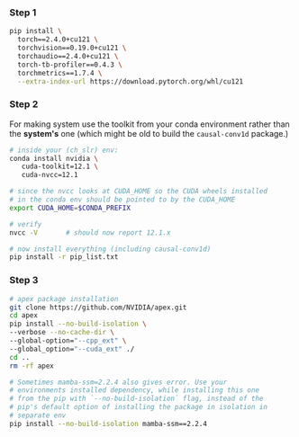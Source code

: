 ### Step 1
```bash
pip install \
  torch==2.4.0+cu121 \
  torchvision==0.19.0+cu121 \
  torchaudio==2.4.0+cu121 \
  torch-tb-profiler==0.4.3 \
  torchmetrics==1.7.4 \
  --extra-index-url https://download.pytorch.org/whl/cu121
```

### Step 2
For making system use the toolkit from your conda environment rather than the **system's** one (which might be old to build the `causal-conv1d` package.)
```bash
# inside your (ch_slr) env:
conda install nvidia \
   cuda-toolkit=12.1 \
   cuda-nvcc=12.1

# since the nvcc looks at CUDA_HOME so the CUDA wheels installed 
# in the conda env should be pointed to by the CUDA_HOME
export CUDA_HOME=$CONDA_PREFIX

# verify
nvcc -V       # should now report 12.1.x

# now install everything (including causal-conv1d)
pip install -r pip_list.txt
```

### Step 3
```bash
# apex package installation
git clone https://github.com/NVIDIA/apex.git
cd apex
pip install --no-build-isolation \
--verbose --no-cache-dir \ 
--global-option="--cpp_ext" \ 
--global_option="--cuda_ext" ./
cd ..
rm -rf apex

# Sometimes mamba-ssm=2.2.4 also gives error. Use your 
# environments installed dependency, while installing this one 
# from the pip with `--no-build-isolation` flag, instead of the 
# pip's default option of installing the package in isolation in 
# separate env
pip install --no-build-isolation mamba-ssm==2.2.4
```
